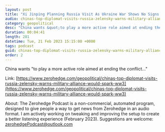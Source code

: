 ```yaml
---
layout: post
title: "Xi Jinping Planning Russia Visit As Ukraine War Shows No Signs Of Slowing"
audio: chinas-top-diplomat-visits-russia-zelensky-warns-military-alliance-would-spark-ww3-1
category: geopolitical
desc: "China wants &quot;to play a more active role aimed at ending the conflict...&quot; "
duration: 00:04:41
length: 281
datetime: Tue, 21 Feb 2023 15:15:00 +0000
tags: podcast
guid: chinas-top-diplomat-visits-russia-zelensky-warns-military-alliance-would-spark-ww3-0
order: 2
---
```

China wants &quot;to play a more active role aimed at ending the conflict...&quot; 

Link: [https://www.zerohedge.com/geopolitical/chinas-top-diplomat-visits-russia-zelensky-warns-military-alliance-would-spark-ww3](https://www.zerohedge.com/geopolitical/chinas-top-diplomat-visits-russia-zelensky-warns-military-alliance-would-spark-ww3)

About: The Zerohedge Podcast is a non-commercial, automated program, designed to give people a way to get news from Zerohedge in an audio format.  I am actively working on tweaking and improving the setup to create a better listening experience (February 2023).  Suggestions are welcome: [zerohedgePodcast@outlook.com](mailto:zerohedgePodcast@outlook.com)